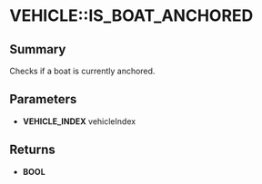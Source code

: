 # VEHICLE::IS_BOAT_ANCHORED

## Summary
Checks if a boat is currently anchored.

## Parameters
* **VEHICLE_INDEX** vehicleIndex

## Returns
* **BOOL**